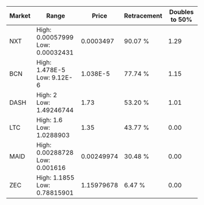 | Market | Range | Price| Retracement | Doubles to 50% |
| --- | --- | --- | --- | --- |
| NXT | High: 0.00057999<br />Low: 0.00032431 | 0.0003497 | 90.07 % | 1.29 |
| BCN | High: 1.478E-5<br />Low: 9.12E-6 | 1.038E-5 | 77.74 % | 1.15 |
| DASH | High: 2<br />Low: 1.49246744 | 1.73 | 53.20 % | 1.01 |
| LTC | High: 1.6<br />Low: 1.0288903 | 1.35 | 43.77 % | 0.00 |
| MAID | High: 0.00288728<br />Low: 0.001616 | 0.00249974 | 30.48 % | 0.00 |
| ZEC | High: 1.1855<br />Low: 0.78815901 | 1.15979678 | 6.47 % | 0.00 |
